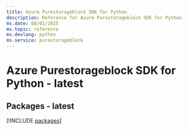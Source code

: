 ```yaml
---
title: Azure Purestorageblock SDK for Python
description: Reference for Azure Purestorageblock SDK for Python
ms.date: 08/01/2025
ms.topic: reference
ms.devlang: python
ms.service: purestorageblock
---
```

# Azure Purestorageblock SDK for Python - latest
## Packages - latest
[!INCLUDE [packages](purestorageblock-index.md)]